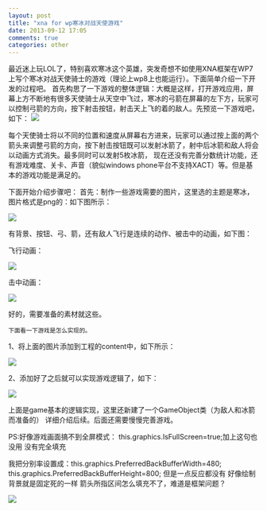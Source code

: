```yaml
---
layout: post
title: "xna for wp寒冰对战天使游戏"
date: 2013-09-12 17:05
comments: true
categories: other
---
```

最近迷上玩LOL了，特别喜欢寒冰这个英雄，突发奇想不如使用XNA框架在WP7上写个寒冰对战天使骑士的游戏（理论上wp8上也能运行）。下面简单介绍一下开发的过程吧。
     首先构思了一下游戏的整体逻辑：大概是这样，打开游戏应用，屏幕上方不断地有很多天使骑士从天空中飞过，寒冰的弓箭在屏幕的左下方，玩家可以控制弓箭的方向，按下射击按钮，射击天上飞的着的敌人。先预览一下游戏吧，如下：
![](http://www.devdiv.com/data/attachment/blog/201301/17/180627ejhseshh05hnpz0j.jpg)
<!--more-->
 每个天使骑士将以不同的位置和速度从屏幕右方进来，玩家可以通过按上面的两个箭头来调整弓箭的方向，按下射击按钮既可以发射冰箭了，射中后冰箭和敌人将会以动画方式消失。最多同时可以发射5枚冰箭，
现在还没有完善分数统计功能，还有游戏难度、关卡、声音（貌似windows phone平台不支持XACT）等。但是基本的游戏功能是满足的。
 
下面开始介绍步骤吧：
首先：制作一些游戏需要的图片，这里选的主题是寒冰，图片格式是png的：如下图所示：

![](http://www.devdiv.com/data/attachment/blog/201301/17/18121339aw2blaa32364ha.jpg)

有背景、按钮、弓、箭，还有敌人飞行是连续的动作、被击中的动画，如下图：
 
飞行动画：

![](http://www.devdiv.com/data/attachment/blog/201301/17/181615g230ltg323uqtbk0.jpg)

击中动画：

![](http://www.devdiv.com/data/attachment/blog/201301/17/1817227bdfbxbdv1jfm1jf.jpg)

好的，需要准备的素材就这些。
 
 
    下面看一下游戏是怎么实现的。
1、将上面的图片添加到工程的content中，如下所示：


![](http://www.devdiv.com/data/attachment/blog/201301/17/1822135tngbdoosr5b8zdn.jpg)

2、添加好了之后就可以实现游戏逻辑了，如下：

![](http://www.devdiv.com/data/attachment/blog/201301/17/1826291o4j4d4net4oojz1.jpg)

上面是game基本的逻辑实现，这里还新建了一个GameObject类（为敌人和冰箭而准备的）
详细介绍后续。后面还需要慢慢完善游戏。
 
 
 
PS:好像游戏画面搞不到全屏模式：
this.graphics.IsFullScreen=true;加上这句也没用
没有完全填充

我把分别率设置成：this.graphics.PreferredBackBufferWidth=480;
this.graphics.PreferredBackBufferHeight=800;
但是一点反应都没有
好像绘制背景就是固定死的一样
箭头所指区间怎么填充不了，难道是框架问题？

![](http://www.devdiv.com/data/attachment/blog/201301/17/190347liep4zq4kzgggvzg.jpg)